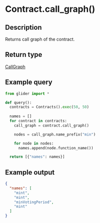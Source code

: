# Contract.call\_graph()

## Description

Returns call graph of the contract.

## Return type

[CallGraph](../callgraph/)

## Example query

```python
from glider import *

def query():
  contracts = Contracts().exec(50, 50)
  
  names = []
  for contract in contracts:
    call_graph = contract.call_graph()

    nodes = call_graph.name_prefix("min")

    for node in nodes:
      names.append(node.function_name())

  return [{"names": names}]
```

## Example output

```json
{
  "names": [
    "mint",
    "mint",
    "minVotingPeriod",
    "mint"
  ]
}
```
